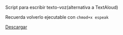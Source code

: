 
Script para escribir texto-voz(alternativa a TextAloud)

Recuerda volverlo ejecutable con `chmod+x espeak`

[Descargar](espeak)
